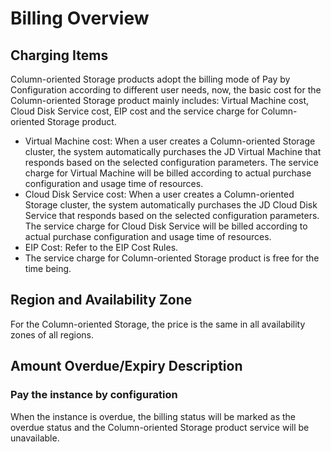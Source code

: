 # Billing Overview
## Charging Items

Column-oriented Storage products adopt the billing mode of Pay by Configuration according to different user needs, now, the basic cost for the Column-oriented Storage product mainly includes: Virtual Machine cost, Cloud Disk Service cost, EIP cost and the service charge for Column-oriented Storage product.

- Virtual Machine cost: When a user creates a Column-oriented Storage cluster, the system automatically purchases the JD Virtual Machine that responds based on the selected configuration parameters. The service charge for Virtual Machine will be billed according to actual purchase configuration and usage time of resources.
- Cloud Disk Service cost: When a user creates a Column-oriented Storage cluster, the system automatically purchases the JD Cloud Disk Service that responds based on the selected configuration parameters. The service charge for Cloud Disk Service will be billed according to actual purchase configuration and usage time of resources.
- EIP Cost: Refer to the EIP Cost Rules.
- The service charge for Column-oriented Storage product is free for the time being.

## Region and Availability Zone

For the Column-oriented Storage, the price is the same in all availability zones of all regions.

## Amount Overdue/Expiry Description

### Pay the instance by configuration
When the instance is overdue, the billing status will be marked as the overdue status and the Column-oriented Storage product service will be unavailable.
